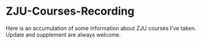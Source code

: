 # ZJU-Courses-Recording
Here is an accumulation of some information about ZJU courses I've taken.  
Update and supplement are always welcome.
